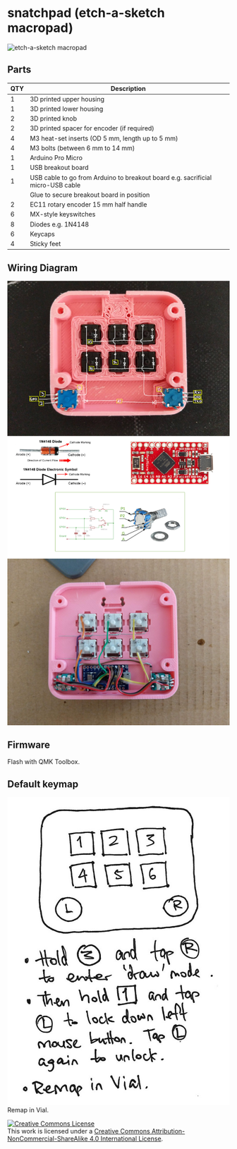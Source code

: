# snatchpad (etch-a-sketch macropad)
![etch-a-sketch macropad](images/20220213_0004.jpg?raw=true)
## Parts
|QTY|Description|
|---|---|
|1|3D printed upper housing|
|1|3D printed lower housing|
|2|3D printed knob|
|2|3D printed spacer for encoder (if required)|
|4|M3 heat-set inserts (OD 5 mm, length up to 5 mm)|
|4|M3 bolts (between 6 mm to 14 mm)|
|1|Arduino Pro Micro|
|1|USB breakout board|
|1|USB cable to go from Arduino to breakout board e.g. sacrificial micro-USB cable|
||Glue to secure breakout board in position|
|2|EC11 rotary encoder 15 mm half handle|
|6|MX-style keyswitches|
|8|Diodes e.g. 1N4148|
|6|Keycaps|
|4|Sticky feet|
## Wiring Diagram
![Snatchpad wiring diagram](images/wiring_diagram.jpg?raw=true)
![Example wiring](images/handwire_complete.jpg?raw=true)
## Firmware
Flash with QMK Toolbox.
## Default keymap
![snatchpad instructions](images/instructions.jpg?raw=true)
Remap in Vial.

[![Creative Commons License](https://i.creativecommons.org/l/by-nc-sa/4.0/88x31.png)](http://creativecommons.org/licenses/by-nc-sa/4.0/)  
This work is licensed under a [Creative Commons Attribution-NonCommercial-ShareAlike 4.0 International License](http://creativecommons.org/licenses/by-nc-sa/4.0/).
